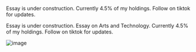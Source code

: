 Essay is under construction. Currently 4.5% of my holdings. Follow on tiktok for updates.

Essay is under construction. Essay on Arts and Technology.
Currently 4.5% of my holdings.
Follow on tiktok for updates.

![image](https://user-images.githubusercontent.com/37036296/119456451-88027480-bcef-11eb-8a70-f57cbdb8b535.png)
